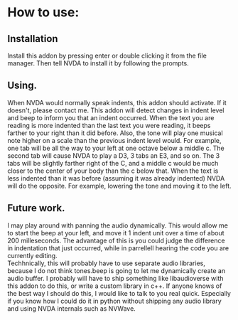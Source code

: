 # How to use:

## Installation

Install this addon by pressing enter or double clicking it from the file manager. Then tell NVDA to install it by following the prompts.

## Using.

When NVDA  would normally speak indents, this addon should activate. If it doesn't, please contact me.
This addon will detect changes in indent level and beep to inform you that an indent occurred. When the text you are reading is more indented than the last text you were reading, it beeps farther to your right than it did before. 
Also, the tone will play one musical note higher on a scale than the previous indent level would. For example, one tab will be all the way to your left at one octave below a middle c. The second tab will cause NVDA to play a D3, 3 tabs an E3, and so on. 
The 3 tabs will be slightly farther right of the C, and a middle c would be much closer to the center of your body than the c below that.
When the text is less indented than it was before (assuming it was already indented) NVDA will do the opposite. For example, lowering the tone and moving it to the left. 


## Future work.

I may play around with panning the audio dynamically. This would allow me to start the beep at your left, and move it 1 indent unit over a time of about 200 milleseconds. The advantage of this is you could judge the difference in indentation that just occurred, while in parrellell hearing the code you are currently editing.  
Techhnically, this will probably have to use separate audio libraries, because I do not think tones.beep is going to let me dynamically create an audio buffer. I probably will have to ship something like libaudioverse with this addon to do this, or write a custom library in c++. If anyone knows of the best way I should do this, I would like to talk to you real quick. Especially if you know how I could do it in python without shipping any audio library and using NVDA internals such as NVWave.